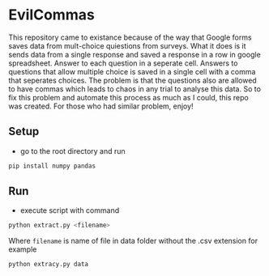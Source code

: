 # EvilCommas

This repository came to existance because of the way that Google forms saves data from mult-choice quiestions from surveys. 
What it does is it sends data from a single response and saved a response in a row in google spreadsheet. 
Answer to each question in a seperate cell. Answers to questions that allow multiple choice is saved in a single cell with a comma that seperates choices.
The problem is that the questions also are allowed to have commas which leads to chaos in any trial to analyse this data.
So to fix this problem and automate this process as much as I could, this repo was created. For those who had similar problem, enjoy!

## Setup
- go to the root directory and run 
```bash
pip install numpy pandas
```

## Run
- execute script with command 
```bash
python extract.py <filename>
```
Where `filename` is name of file in data folder without the .csv extension for example
```bash
python extracy.py data
```


